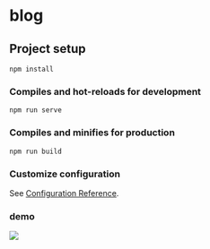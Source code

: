 # blog

## Project setup
```
npm install
```

### Compiles and hot-reloads for development
```
npm run serve
```

### Compiles and minifies for production
```
npm run build
```

### Customize configuration
See [Configuration Reference](https://cli.vuejs.org/config/).

### demo

![](https://github.com/MaximKurbatov20212/vue-blog/blob/master/demo/blog-demo.gif)